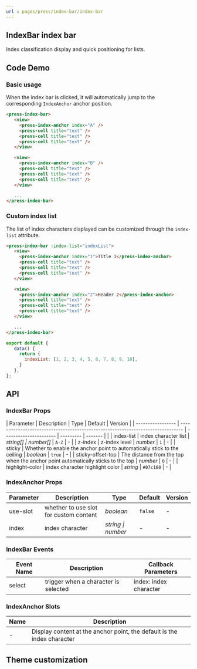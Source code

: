 ```yaml
---
url : pages/press/index-bar/index-bar
---
```


## IndexBar index bar

Index classification display and quick positioning for lists.


## Code Demo

### Basic usage

When the index bar is clicked, it will automatically jump to the corresponding `IndexAnchor` anchor position.

```html
<press-index-bar>
   <view>
     <press-index-anchor index="A" />
     <press-cell title="text" />
     <press-cell title="text" />
     <press-cell title="text" />
   </view>

   <view>
     <press-index-anchor index="B" />
     <press-cell title="text" />
     <press-cell title="text" />
     <press-cell title="text" />
   </view>

   ...
</press-index-bar>
```

### Custom index list

The list of index characters displayed can be customized through the `index-list` attribute.

```html
<press-index-bar :index-list="indexList">
   <view>
     <press-index-anchor index="1">Title 1</press-index-anchor>
     <press-cell title="text" />
     <press-cell title="text" />
     <press-cell title="text" />
   </view>

   <view>
     <press-index-anchor index="2">Header 2</press-index-anchor>
     <press-cell title="text" />
     <press-cell title="text" />
     <press-cell title="text" />
   </view>

   ...
</press-index-bar>
```

```javascript
export default {
   data() {
     return {
       indexList: [1, 2, 3, 4, 5, 6, 7, 8, 9, 10],
     }
   },
};
```

## API

### IndexBar Props

| Parameter         | Description                                                                     | Type                   | Default   | Version |
| ----------------- | ------------------------------------------------------------------------------- | ---------------------- | --------- | ------- |  |
| index-list        | index character list                                                            | _string[] \| number[]_ | `A-Z`     | -       |
| z-index           | z-index level                                                                   | _number_               | `1`       | -       |
| sticky            | Whether to enable the anchor point to automatically stick to the ceiling        | _boolean_              | `true`    | -       |
| sticky-offset-top | The distance from the top when the anchor point automatically sticks to the top | _number_               | `0`       | -       |
| highlight-color   | index character highlight color                                                 | _string_               | `#07c160` | -       |

### IndexAnchor Props

| Parameter | Description                            | Type               | Default | Version |
| --------- | -------------------------------------- | ------------------ | ------- | ------- |
| use-slot  | whether to use slot for custom content | _boolean_          | `false` | -       |
| index     | index character                        | _string \| number_ | -       | -       |

### IndexBar Events

| Event Name | Description                          | Callback Parameters    |
| ---------- | ------------------------------------ | ---------------------- |
| select     | trigger when a character is selected | index: index character |

### IndexAnchor Slots

| Name | Description                                                             |
| ---- | ----------------------------------------------------------------------- |
| -    | Display content at the anchor point, the default is the index character |

## Theme customization

<theme-config />